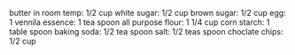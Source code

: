 butter in room temp: 1/2 cup
white sugar: 1/2 cup
brown sugar: 1/2 cup
egg: 1
vennila essence: 1 tea spoon
all purpose flour: 1 1/4 cup
corn starch: 1 table spoon
baking soda: 1/2 tea spoon
salt: 1/2 teas spoon
choclate chips: 1/2 cup